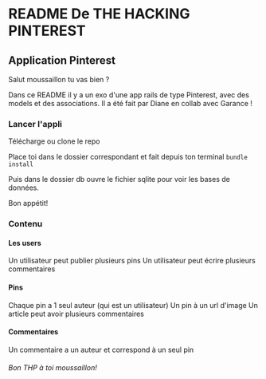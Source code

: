 # README De THE HACKING PINTEREST

## Application Pinterest

Salut moussaillon tu vas bien ?

Dans ce README il y a un exo d'une app rails de type Pinterest, avec  des models et des associations. Il a été fait par Diane en collab avec Garance !

### Lancer l'appli
Télécharge ou clone le repo 

Place toi dans le dossier correspondant et fait depuis ton terminal
``` bundle install ```

Puis dans le dossier db ouvre le fichier sqlite pour voir les bases de données.

Bon appétit!

### Contenu

#### Les users
Un utilisateur peut publier plusieurs pins
Un utilisateur peut écrire plusieurs commentaires

#### Pins
Chaque pin a 1 seul auteur (qui est un utilisateur)
Un pin à un url d'image
Un article peut avoir plusieurs commentaires

#### Commentaires
Un commentaire a un auteur et correspond à un seul pin


###### Bon THP à toi moussaillon!

